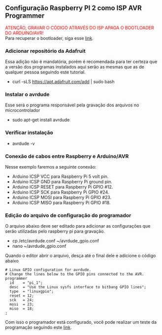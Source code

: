 ## Configuração Raspberry PI 2 como ISP AVR Programmer
<span style="color:red">ATENÇÃO, GRAVAR O CÓDIGO ATRAVÉS DO ISP APAGA O BOOTLOADER DO ARDUINO/AVR!
</span> <br />Para recuperar o bootloader, siga esse [link](https://github.com/Bianorz/gynga/blob/master/tarefas/install_bootloader.md). 


### Adicionar repositório da Adafruit
Essa adição não é mandatória, porém é recomendada para ter certeza que a versão dos programas instalados aqui serão as mesmas que as de qualquer pessoa seguindo este tutorial.

- curl -sLS https://apt.adafruit.com/add | sudo bash
### Instalar o avrdude
Esse será o programa responsável pela gravação dos arquivos no microcontrolador

- sudo apt-get install avrdude
### Verificar instalação
- avrdude -v
### Conexão de cabos entre Raspberry e Arduino/AVR
 Nesse exemplo faremos a seguinte conexão:

- Arduino ICSP VCC para Raspberry Pi 5 volt pin.
- Arduino ICSP GND para Raspberry Pi ground pin.
- Arduino ICSP RESET para Raspberry Pi GPIO #12.
- Arduino ICSP SCK para Raspberry Pi GPIO #24.
- Arduino ICSP MOSI para Raspberry Pi GPIO #23.
- Arduino ICSP MISO para Raspberry Pi GPIO #18.
### Edição do arquivo de configuração do programador
O arquivo abaixo deve ser editado para adicionar as configurações que serão utilizadas pelo raspberry pi para gravação.

- cp /etc/avrdude.conf ~/avrdude_gpio.conf <br />
- nano ~/avrdude_gpio.conf

 Quando o editor abrir o arquivo, desça até o final dele e adicione o código abaixo
 
 
    # Linux GPIO configuration for avrdude.
    # Change the lines below to the GPIO pins connected to the AVR.
    programmer
      id    = "pi_1";
      desc  = "Use the Linux sysfs interface to bitbang GPIO lines";
      type  = "linuxgpio";
      reset = 12;
      sck   = 24;
      mosi  = 23;
      miso  = 18;
    ;
 
Com isso o programador está configurado, você pode realizar um teste da programação seguindo este [link](https://github.com/Bianorz/gynga/blob/master/tarefas).
